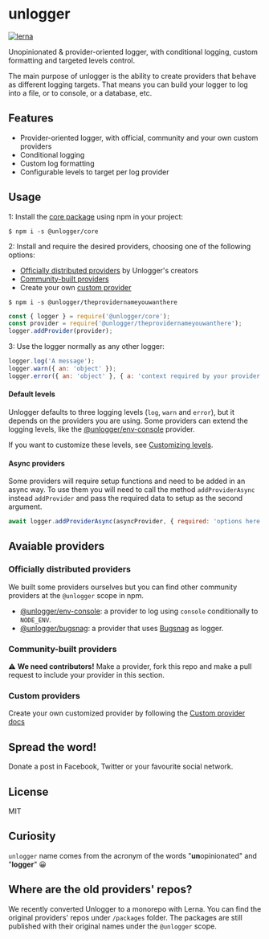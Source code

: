 # unlogger
[![lerna](https://img.shields.io/badge/maintained%20with-lerna-cc00ff.svg)](https://lernajs.io/)

Unopinionated & provider-oriented logger, with conditional logging, custom formatting and targeted levels control.

The main purpose of unlogger is the ability to create providers that behave as different logging targets. That means you can build your logger to log into a file, or to console, or a database, etc.

## Features

- Provider-oriented logger, with official, community and your own custom providers
- Conditional logging
- Custom log formatting
- Configurable levels to target per log provider

## Usage
1: Install the [core package](https://www.npmjs.com/package/@unlogger/core) using npm in your project:
```
$ npm i -s @unlogger/core
```
2: Install and require the desired providers, choosing one of the following options:
- [Officially distributed providers](#Officially-distributed-providers) by Unlogger's creators
- [Community-built providers](#Community-built-providers)
- Create your own [custom provider](https://github.com/NOALVO/unlogger/tree/master/packages/core#Custom-providers)
```
$ npm i -s @unlogger/theprovidernameyouwanthere
```
```javascript
const { logger } = require('@unlogger/core');
const provider = require('@unlogger/theprovidernameyouwanthere');
logger.addProvider(provider);
```
3: Use the logger normally as any other logger:
```javascript
logger.log('A message');
logger.warn({ an: 'object' });
logger.error({ an: 'object' }, { a: 'context required by your provider' });
```

#### Default levels
Unlogger defaults to three logging levels (`log`, `warn` and `error`), but it depends on the providers you are using. Some providers can extend the logging levels, like the [@unlogger/env-console](https://github.com/NOALVO/unlogger/tree/master/packages/env-console) provider.

If you want to customize these levels, see [Customizing levels](https://github.com/NOALVO/unlogger/tree/master/packages/core/docs/customizing-levels.md).

#### Async providers
Some providers will require setup functions and need to be added in an async way. To use them you will need to call the method `addProviderAsync` instead `addProvider` and pass the required data to setup as the second argument.

```javascript
await logger.addProviderAsync(asyncProvider, { required: 'options here' });
```

## Avaiable providers

### Officially distributed providers
We built some providers ourselves but you can find other community providers at the `@unlogger` scope in npm.
- [@unlogger/env-console](https://github.com/NOALVO/unlogger/tree/master/packages/env-console): a provider to log using `console` conditionally to `NODE_ENV`. 
- [@unlogger/bugsnag](https://github.com/NOALVO/unlogger-bugsnag): a provider that uses [Bugsnag](https://www.bugsnag.com/) as logger. 

### Community-built providers
⚠ **We need contributors!** Make a provider, fork this repo and make a pull request to include your provider in this section.

### Custom providers
Create your own customized provider by following the [Custom provider docs](https://github.com/NOALVO/unlogger/tree/master/packages/core#Creating-custom-providers)

## Spread the word!
Donate a post in Facebook, Twitter or your favourite social network.

## License
MIT

## Curiosity
`unlogger` name comes from the acronym of the words "**un**opinionated" and "**logger**" 😀

## Where are the old providers' repos?
We recently converted Unlogger to a monorepo with Lerna. You can find the original providers' repos under `/packages` folder. The packages are still published with their original names under the `@unlogger` scope. 

